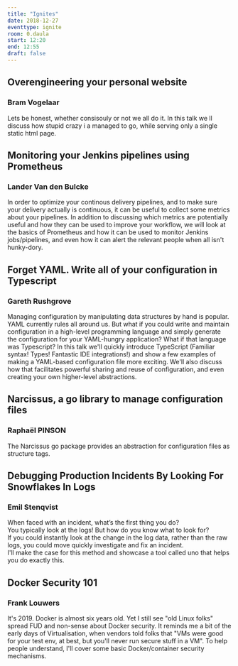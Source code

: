 ```yaml
---
title: "Ignites"
date: 2018-12-27
eventtype: ignite
room: 0.daula
start: 12:20
end: 12:55
draft: false
---
```


## Overengineering your personal website ###
### Bram Vogelaar ##

Lets be honest, whether consisouly or not we all do it.
In this talk we ll discuss how stupid crazy i a managed to go, while serving only a single static html page.

## Monitoring your Jenkins pipelines using Prometheus ##
### Lander Van den Bulcke ##

In order to optimize your continous delivery pipelines, and to make sure your delivery actually is continuous,
it can be useful to collect some metrics about your pipelines.
In addition to discussing which metrics are potentially useful and how they can be used to improve your workflow,
we will look at the basics of Prometheus and how it can be used to monitor Jenkins jobs/pipelines,
and even how it can alert the relevant people when all isn't hunky-dory.

## Forget YAML. Write all of your configuration in Typescript ##
### Gareth Rushgrove ###

Managing configuration by manipulating data structures by hand is popular.
YAML currently rules all around us.
But what if you could write and maintain configuration in a high-level programming language and
simply generate the configuration for your YAML-hungry application? What if that language was Typescript?
In this talk we'll quickly introduce TypeScript (Familiar syntax! Types! Fantastic IDE integrations!) and
show a few examples of making a YAML-based configuration file more exciting.
We'll also discuss how that facilitates powerful sharing and reuse of configuration,
and even creating your own higher-level abstractions.


## Narcissus, a go library to manage configuration files ##
### Raphaël PINSON ###

The Narcissus go package provides an abstraction for configuration files as structure tags.

## Debugging Production Incidents By Looking For Snowflakes In Logs ##
### Emil Stenqvist ###

When faced with an incident, what’s the first thing you do?  
You typically look at the logs! But how do you know what to look for?  
If you could instantly look at the change in the log data, rather than the raw logs,
you could move quickly investigate and fix an incident.  
I'll make the case for this method and showcase a tool called uno that helps you do exactly this.  

## Docker Security 101 ##
### Frank Louwers ###

It's 2019. Docker is almost six years old. Yet I still see "old Linux
folks" spread FUD and non-sense about Docker security. It reminds me a
bit of the early days of Virtualisation, when vendors told folks that
"VMs were good for your test env, at best, but you'll never run secure
stuff in a VM".
To help people understand, I'll cover some basic Docker/container security mechanisms.
